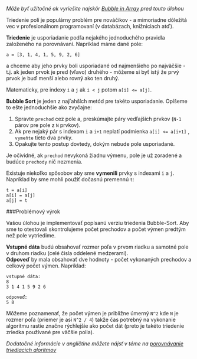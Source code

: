 _Môže byť užitočné ak vyriešite najskôr [Bubble in Array](./bubble-in-array) pred touto úlohou_

Triedenie polí je populárny problém pre nováčikov - a mimoriadne dôležitá vec v profesionálnom
programovaní (v databázach, knižniciach atď).

**Triedenie** je usporiadanie podľa nejakého jednoduchého pravidla založeného na porovnávaní. Napríklad máme dané pole:

    a = [3, 1, 4, 1, 5, 9, 2, 6]

a chceme aby jeho prvky boli usporiadané od najmenšieho po najväčšie - t.j. ak jeden prvok je pred (vľavo)
druhého - môžeme si byť istý že prvý prvok je buď menší alebo rovný ako ten druhý.

Matematicky, pre indexy `i` a `j` ak `i < j` potom `a[i] <= a[j]`.

**Bubble Sort** je jeden z najľahších metód pre takéto usporiadanie. Opíšeme to ešte jednoduchšie ako
zvyčajne:

1. Spravte `prechod` cez pole a, preskúmajte páry vedľajších prvkov (`N-1` párov pre pole z `N` prvkov).
2. Ak pre nejaký pár s indexom `i` a `i+1` neplatí podmienka `a[i] <= a[i+1]` , `vymeňte` tieto dva prvky.
3. Opakujte tento postup dovtedy, dokým nebude pole usporiadané.

Je očividné, ak `prechod` nevykoná žiadnu výmenu, pole je už zoradené a budúce `prechody` nič
nezmenia.

Existuje niekoľko spôsobov aby sme **vymenili** prvky s indexami `i` a `j`. Napríklad by sme mohli použiť dočasnú premennú `t`:

    t = a[i]
	a[i] = a[j]
	a[j] = t

###Problémový výrok

Vašou úlohou je implementovať popísanú verziu triedenia Bubble-Sort. Aby sme to otestovali skontrolujeme počet prechodov a počet
výmen predtým než pole vytriedime.

**Vstupné dáta** budú obsahovať rozmer poľa v prvom riadku a samotné pole v druhom riadku
(celé čisla oddelené medzerami).  
**Odpoveď** by mala obsahovať dve hodnoty - počet vykonaných prechodov a celkový počet výmen. Napríklad:

    vstupné dáta:
	8
	3 1 4 1 5 9 2 6
	
	odpoveď:
	5 8

Môžeme poznamenať, že počet výmen je približne úmerný `N^2` kde `N` je rozmer poľa (priemer je
asi `N^2 / 4`) takže čas potrebný na vykonanie algoritmu rastie značne rýchlejšie ako počet dát (preto
je takéto triedenie zriedka používané pre väčšie polia).

*Dodatočné informácie v angličtine môžete nájsť v téme na [porovnávanie triediacich aloritmov](../wiki/sorting-algorithms-comparison)*
